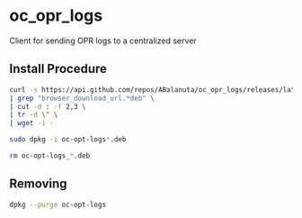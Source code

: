 # oc_opr_logs
Client for sending OPR logs to a centralized server


## Install Procedure

```bash
curl -s https://api.github.com/repos/ABalanuta/oc_opr_logs/releases/latest \
| grep "browser_download_url.*deb" \
| cut -d : -f 2,3 \
| tr -d \" \
| wget -i -

sudo dpkg -i oc-opt-logs*.deb

rm oc-opt-logs_*.deb

```


## Removing 
```bash
dpkg --purge oc-opt-logs
```


